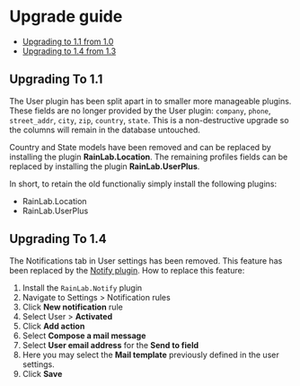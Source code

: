 # Upgrade guide

- [Upgrading to 1.1 from 1.0](#upgrade-1.1)
- [Upgrading to 1.4 from 1.3](#upgrade-1.4)

<a name="upgrade-1.1"></a>

## Upgrading To 1.1

The User plugin has been split apart in to smaller more manageable plugins. These fields are no longer provided by the
User plugin: `company`, `phone`, `street_addr`, `city`, `zip`, `country`, `state`. This is a non-destructive upgrade so
the columns will remain in the database untouched.

Country and State models have been removed and can be replaced by installing the plugin **RainLab.Location**. The
remaining profiles fields can be replaced by installing the plugin **RainLab.UserPlus**.

In short, to retain the old functionaliy simply install the following plugins:

- RainLab.Location
- RainLab.UserPlus

<a name="upgrade-1.4"></a>

## Upgrading To 1.4

The Notifications tab in User settings has been removed. This feature has been replaced by
the [Notify plugin](https://octobercms.com/plugin/rainlab-notify). How to replace this feature:

1. Install the `RainLab.Notify` plugin
1. Navigate to Settings > Notification rules
1. Click **New notification** rule
1. Select User > **Activated**
1. Click **Add action**
1. Select **Compose a mail message**
1. Select **User email address** for the **Send to field**
1. Here you may select the **Mail template** previously defined in the user settings.
1. Click **Save**
